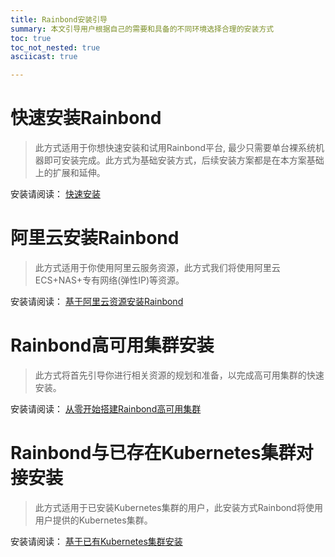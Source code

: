 ```yaml
---
title: Rainbond安装引导
summary: 本文引导用户根据自己的需要和具备的不同环境选择合理的安装方式
toc: true
toc_not_nested: true
asciicast: true

---
```


<div id="toc"></div>

# 快速安装Rainbond

> 此方式适用于你想快速安装和试用Rainbond平台,  最少只需要单台裸系统机器即可安装完成。此方式为基础安装方式，后续安装方案都是在本方案基础上的扩展和延伸。

安装请阅读： [快速安装](./online-installation.html)

# 阿里云安装Rainbond

> 此方式适用于你使用阿里云服务资源，此方式我们将使用阿里云 ECS+NAS+专有网络(弹性IP)等资源。

安装请阅读： [基于阿里云资源安装Rainbond](/docs/v5.0/operation-manual/install/alicloud/install-base-alicloud.html)

# Rainbond高可用集群安装

> 此方式将首先引导你进行相关资源的规划和准备，以完成高可用集群的快速安装。

安装请阅读： [从零开始搭建Rainbond高可用集群](/docs/v5.0/operation-manual/install/HA/install-base-ha.html)

# Rainbond与已存在Kubernetes集群对接安装

> 此方式适用于已安装Kubernetes集群的用户，此安装方式Rainbond将使用用户提供的Kubernetes集群。

安装请阅读： [基于已有Kubernetes集群安装](/docs/v5.0/operation-manual/install/kubernetes/install-base-kubernetes.html)

